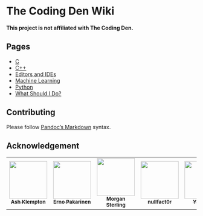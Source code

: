 The Coding Den Wiki
===================

**This project is not affiliated with The Coding Den.**

Pages
-----

* [C](c.md)
* [C++](cpp.md)
* [Editors and IDEs](editors-and-ides.md)
* [Machine Learning](machine-learning.md)
* [Python](python.md)
* [What Should I Do?](wsid.md)

Contributing
------------

Please follow [Pandoc’s Markdown](https://pandoc.org/MANUAL.html#pandocs-markdown) syntax.

Acknowledgement
---------------

<!-- ALL-CONTRIBUTORS-LIST:START - Do not remove or modify this section -->
<!-- prettier-ignore-start -->
<!-- markdownlint-disable -->
<table>
  <tr>
    <td align="center"><a href="https://github.com/ashklempton"><img src="https://avatars.githubusercontent.com/u/36561828?v=4?s=100" width="100px;" alt=""/><br /><sub><b>Ash Klempton</b></sub></a></td>
    <td align="center"><a href="https://github.com/codesmith-fi"><img src="https://avatars.githubusercontent.com/u/3874864?v=4?s=100" width="100px;" alt=""/><br /><sub><b>Erno Pakarinen</b></sub></a></td>
    <td align="center"><a href="https://msterling.dev/"><img src="https://avatars.githubusercontent.com/u/1697126?v=4?s=100" width="100px;" alt=""/><br /><sub><b>Morgan Sterling</b></sub></a></td>
    <td align="center"><a href="https://github.com/nullfact0r"><img src="https://avatars.githubusercontent.com/u/82207258?v=4?s=100" width="100px;" alt=""/><br /><sub><b>nullfact0r</b></sub></a></td>
    <td align="center"><a href="https://yhu266.github.io/"><img src="https://avatars.githubusercontent.com/u/56977205?v=4?s=100" width="100px;" alt=""/><br /><sub><b>Yifan Hu</b></sub></a></td>
  </tr>
</table>
<!-- markdownlint-restore -->
<!-- prettier-ignore-end -->
<!-- ALL-CONTRIBUTORS-LIST:END -->
